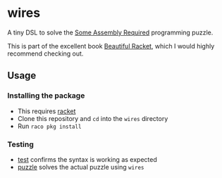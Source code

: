 # wires
A tiny DSL to solve the [Some Assembly Required](https://adventofcode.com/2015/day/7) programming puzzle.

This is part of the excellent book [Beautiful Racket](https://beautifulracket.com/wires), which I would highly recommend checking out.

## Usage 

### Installing the package

- This requires [racket](https://download.racket-lang.org/)
- Clone this repository and `cd` into the `wires` directory
- Run `raco pkg install`

### Testing

- [test](test.rkt) confirms the syntax is working as expected
- [puzzle](puzzle.rkt) solves the actual puzzle using `wires`
